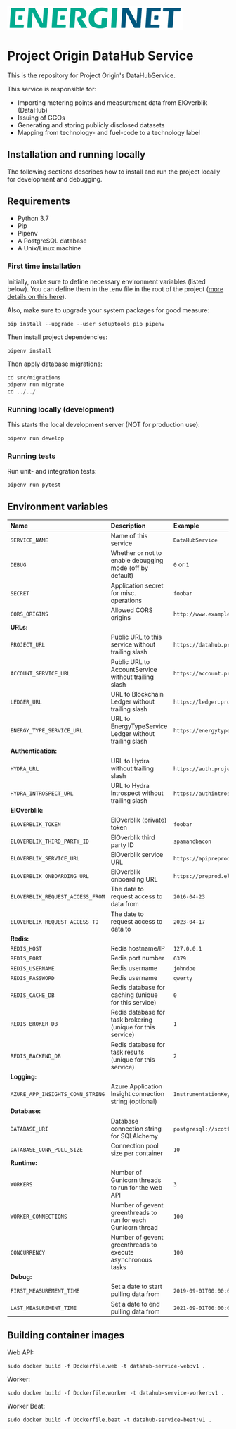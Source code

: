 ![alt text](doc/logo.png)

# Project Origin DataHub Service

This is the repository for Project Origin's DataHubService.

This service is responsible for:

- Importing metering points and measurement data from ElOverblik (DataHub)
- Issuing of GGOs
- Generating and storing publicly disclosed datasets
- Mapping from technology- and fuel-code to a technology label


## Installation and running locally

The following sections describes how to install and run the project locally for development and debugging.


## Requirements

- Python 3.7
- Pip
- Pipenv
- A PostgreSQL database
- A Unix/Linux machine

### First time installation


Initially, make sure to define necessary environment variables (listed below).
You can define them in the .env file in the root of the project
([more details on this here](https://pipenv-fork.readthedocs.io/en/latest/advanced.html#automatic-loading-of-env)).

Also, make sure to upgrade your system packages for good measure:
   
    pip install --upgrade --user setuptools pip pipenv

Then install project dependencies:

    pipenv install

Then apply database migrations:

    cd src/migrations
    pipenv run migrate
    cd ../../

### Running locally (development)

This starts the local development server (NOT for production use):

    pipenv run develop

### Running tests

Run unit- and integration tests:

    pipenv run pytest


## Environment variables

Name | Description | Example
:--- | :--- | :--- |
`SERVICE_NAME` | Name of this service | `DataHubService`
`DEBUG` | Whether or not to enable debugging mode (off by default) | `0` or `1`
`SECRET` | Application secret for misc. operations | `foobar`
`CORS_ORIGINS` | Allowed CORS origins | `http://www.example.com`
**URLs:** | |
`PROJECT_URL` | Public URL to this service without trailing slash | `https://datahub.projectorigin.dk`
`ACCOUNT_SERVICE_URL` | Public URL to AccountService without trailing slash | `https://account.projectorigin.dk`
`LEDGER_URL` | URL to Blockchain Ledger without trailing slash | `https://ledger.projectorigin.dk`
`ENERGY_TYPE_SERVICE_URL` | URL to EnergyTypeService Ledger without trailing slash | `https://energytype.projectorigin.dk`
**Authentication:** | |
`HYDRA_URL` | URL to Hydra without trailing slash | `https://auth.projectorigin.dk`
`HYDRA_INTROSPECT_URL` | URL to Hydra Introspect without trailing slash | `https://authintrospect.projectorigin.dk`
**ElOverblik:** | |
`ELOVERBLIK_TOKEN` | ElOverblik (private) token | `foobar`
`ELOVERBLIK_THIRD_PARTY_ID` | ElOverblik third party ID | `spamandbacon`
`ELOVERBLIK_SERVICE_URL` | ElOverblik service URL | `https://apipreprod.eloverblik.dk/ThirdPartyApi`
`ELOVERBLIK_ONBOARDING_URL` | ElOverblik onboarding URL | `https://preprod.eloverblik.dk/Authorization/authorization`
`ELOVERBLIK_REQUEST_ACCESS_FROM` | The date to request access to data from | `2016-04-23`
`ELOVERBLIK_REQUEST_ACCESS_TO` | The date to request access to data to | `2023-04-17`
**Redis:** | |
`REDIS_HOST` | Redis hostname/IP | `127.0.0.1`
`REDIS_PORT` | Redis port number | `6379`
`REDIS_USERNAME` | Redis username | `johndoe`
`REDIS_PASSWORD` | Redis username | `qwerty`
`REDIS_CACHE_DB` | Redis database for caching (unique for this service) | `0`
`REDIS_BROKER_DB` | Redis database for task brokering (unique for this service) | `1`
`REDIS_BACKEND_DB` | Redis database for task results (unique for this service) | `2`
**Logging:** | |
`AZURE_APP_INSIGHTS_CONN_STRING` | Azure Application Insight connection string (optional) | `InstrumentationKey=19440978-19a8-4d07-9a99-b7a31d99f313`
**Database:** | |
`DATABASE_URI` | Database connection string for SQLAlchemy | `postgresql://scott:tiger@localhost/mydatabase`
`DATABASE_CONN_POLL_SIZE` | Connection pool size per container | `10`
**Runtime:** | |
`WORKERS` | Number of Gunicorn threads to run for the web API | `3`
`WORKER_CONNECTIONS` | Number of gevent greenthreads to run for each Gunicorn thread | `100`
`CONCURRENCY` | Number of gevent greenthreads to execute asynchronous tasks | `100`
**Debug:** | |
`FIRST_MEASUREMENT_TIME` | Set a date to start pulling data from | `2019-09-01T00:00:00Z`
`LAST_MEASUREMENT_TIME` | Set a date to end pulling data from | `2021-09-01T00:00:00Z`

## Building container images

Web API:

    sudo docker build -f Dockerfile.web -t datahub-service-web:v1 .

Worker:

    sudo docker build -f Dockerfile.worker -t datahub-service-worker:v1 .

Worker Beat:

    sudo docker build -f Dockerfile.beat -t datahub-service-beat:v1 .
